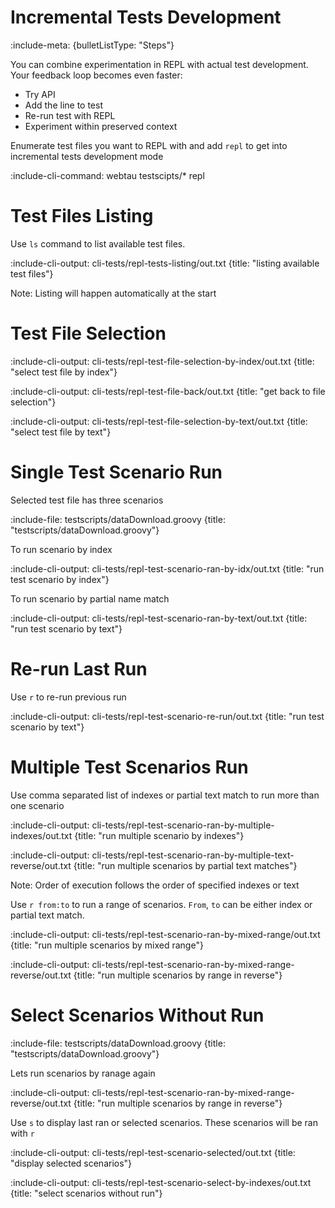 # Incremental Tests Development

:include-meta: {bulletListType: "Steps"}

You can combine experimentation in REPL with actual test development. Your feedback loop becomes even faster:
* Try API
* Add the line to test
* Re-run test with REPL
* Experiment within preserved context

Enumerate test files you want to REPL with and add `repl` to get into incremental tests development mode

:include-cli-command: webtau testscipts/* repl 

# Test Files Listing 

Use `ls` command to list available test files. 

:include-cli-output: cli-tests/repl-tests-listing/out.txt {title: "listing available test files"}

Note: Listing will happen automatically at the start

# Test File Selection

:include-cli-output: cli-tests/repl-test-file-selection-by-index/out.txt {title: "select test file by index"}

:include-cli-output: cli-tests/repl-test-file-back/out.txt {title: "get back to file selection"}

:include-cli-output: cli-tests/repl-test-file-selection-by-text/out.txt {title: "select test file by text"}

# Single Test Scenario Run

Selected test file has three scenarios

:include-file: testscripts/dataDownload.groovy {title: "testscripts/dataDownload.groovy"}

To run scenario by index

:include-cli-output: cli-tests/repl-test-scenario-ran-by-idx/out.txt {title: "run test scenario by index"}

To run scenario by partial name match

:include-cli-output: cli-tests/repl-test-scenario-ran-by-text/out.txt {title: "run test scenario by text"}

# Re-run Last Run

Use `r` to re-run previous run

:include-cli-output: cli-tests/repl-test-scenario-re-run/out.txt {title: "run test scenario by text"}

# Multiple Test Scenarios Run

Use comma separated list of indexes or partial text match to run more than one scenario 

:include-cli-output: cli-tests/repl-test-scenario-ran-by-multiple-indexes/out.txt {title: "run multiple scenario by indexes"}

:include-cli-output: cli-tests/repl-test-scenario-ran-by-multiple-text-reverse/out.txt {title: "run multiple scenarios by partial text matches"}

Note: Order of execution follows the order of specified indexes or text

Use `r from:to` to run a range of scenarios. `From`, `to` can be either index or partial text match.

:include-cli-output: cli-tests/repl-test-scenario-ran-by-mixed-range/out.txt {title: "run multiple scenarios by mixed range"}

:include-cli-output: cli-tests/repl-test-scenario-ran-by-mixed-range-reverse/out.txt {title: "run multiple scenarios by range in reverse"}

# Select Scenarios Without Run

:include-file: testscripts/dataDownload.groovy {title: "testscripts/dataDownload.groovy"}

Lets run scenarios by ranage again

:include-cli-output: cli-tests/repl-test-scenario-ran-by-mixed-range-reverse/out.txt {title: "run multiple scenarios by range in reverse"}

Use `s` to display last ran or selected scenarios. These scenarios will be ran with `r`

:include-cli-output: cli-tests/repl-test-scenario-selected/out.txt {title: "display selected scenarios"}

:include-cli-output: cli-tests/repl-test-scenario-select-by-indexes/out.txt {title: "select scenarios without run"}



